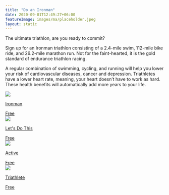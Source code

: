 ```yaml
---
title: "Do an Ironman"
date: 2020-09-01T12:49:27+06:00
featureImage: images/ma/placeholder.jpeg
layout: static
---
```


The ultimate triathlon, are you ready to commit?

Sign up for an Ironman triathlon consisting of a 2.4-mile swim, 112-mile bike ride, and 26.2-mile marathon run. Not for the faint-hearted, it is the gold standard of endurance triathlon racing.

A regular combination of swimming, cycling, and running will help you lower your risk of cardiovascular diseases, cancer and depression. Triathletes have a lower heart rate, meaning, your heart doesn’t have to work as hard. These health benefits will automatically add more years to your life.

<a class="ma-link" href="https://www.ironman.com/races"><div class="ma-card ma-card-Health"><div class="ma-icon"><img src ="/images/icon-check.png"/></div><div class="ma-name"><p>Ironman</p></div><div class="ma-paid-text"><span>Free</span></div></div></a><a class="ma-link" href="https://www.letsdothis.com/gb/triathlon-events/ironman?refinementList%5Bsport%5D%5B0%5D=Triathlon&refinementList%5BtriathlonDistance%5D%5B0%5D=Ironman&configure%5BinsideBoundingBox%5D%5B0%5D%5B0%5D=60.9&configure%5BinsideBoundingBox%5D%5B0%5D%5B1%5D=2.1&configure%5BinsideBoundingBox%5D%5B0%5D%5B2%5D=49.8&configure%5BinsideBoundingBox%5D%5B0%5D%5B3%5D=-8.9&configure%5BoptionalFilters%5D=selected_location%3AUnited%20Kingdom"><div class="ma-card ma-card-Health"><div class="ma-icon"><img src ="/images/icon-check.png"/></div><div class="ma-name"><p>Let's Do This</p></div><div class="ma-paid-text"><span>Free</span></div></div></a><a class="ma-link" href="https://www.active.com/triathlon/articles/how-to-train-for-your-first-ironman"><div class="ma-card ma-card-Health"><div class="ma-icon"><img src ="/images/icon-check.png"/></div><div class="ma-name"><p>Active</p></div><div class="ma-paid-text"><span>Free</span></div></div></a><a class="ma-link" href="https://www.triathlete.com/training/triathletes-complete-guide-on-how-to-train-for-an-ironman/"><div class="ma-card ma-card-Health"><div class="ma-icon"><img src ="/images/icon-check.png"/></div><div class="ma-name"><p>Triathlete</p></div><div class="ma-paid-text"><span>Free</span></div></div></a>  

<br/><br/>






